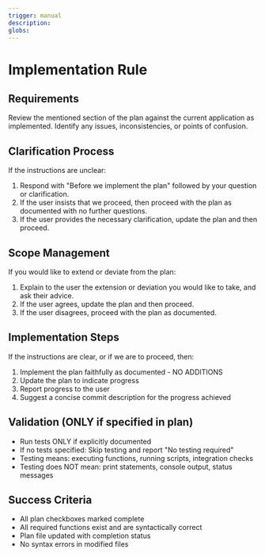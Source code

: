 ```yaml
---
trigger: manual
description:
globs:
---
```

# Implementation Rule

## Requirements
Review the mentioned section of the plan against the current application as implemented. Identify any issues, inconsistencies, or points of confusion.

## Clarification Process
If the instructions are unclear:
1. Respond with "Before we implement the plan" followed by your question or clarification.
2. If the user insists that we proceed, then proceed with the plan as documented with no further questions.
3. If the user provides the necessary clarification, update the plan and then proceed.

## Scope Management
If you would like to extend or deviate from the plan:
1. Explain to the user the extension or deviation you would like to take, and ask their advice.
2. If the user agrees, update the plan and then proceed.
3. If the user disagrees, proceed with the plan as documented.

## Implementation Steps
If the instructions are clear, or if we are to proceed, then:
1. Implement the plan faithfully as documented - NO ADDITIONS
2. Update the plan to indicate progress
3. Report progress to the user
4. Suggest a concise commit description for the progress achieved

## Validation (ONLY if specified in plan)
- Run tests ONLY if explicitly documented
- If no tests specified: Skip testing and report "No testing required"
- Testing means: executing functions, running scripts, integration checks
- Testing does NOT mean: print statements, console output, status messages

## Success Criteria
- All plan checkboxes marked complete
- All required functions exist and are syntactically correct
- Plan file updated with completion status
- No syntax errors in modified files